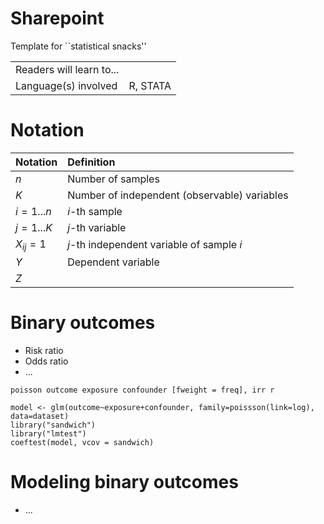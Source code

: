 # Sharepoint

Template for ``statistical snacks''

|  |  |
| :-- | :-- |
| Readers will learn to... | |
| Language(s) involved | R, STATA |

# Notation


| Notation | Definition |
|:-- | :-- |
| $n$ | Number of samples |
| $K$ | Number of independent (observable) variables |
| $i=1 ... n$ | $i$-th sample  |
| $j=1 ... K$ | $j$-th variable |
| $X_{ij} = 1$ | $j$-th independent variable of sample $i$ |
| $Y$ | Dependent variable |
| $Z$ | |

# Binary outcomes
  - Risk ratio
  - Odds ratio
  - ...
  
  ```
  poisson outcome exposure confounder [fweight = freq], irr r
  ```
  
  ```
  model <- glm(outcome~exposure+confounder, family=poissson(link=log), data=dataset)
  library("sandwich")
  library("lmtest")
  coeftest(model, vcov = sandwich)
  ```

# Modeling binary outcomes
- ...
